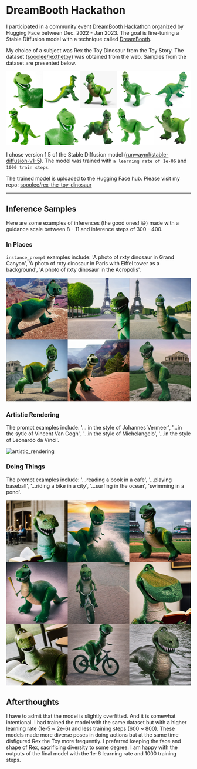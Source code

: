 # DreamBooth Hackathon

I participated in a community event [DreamBooth Hackathon](https://huggingface.co/spaces/dreambooth-hackathon/leaderboard) organized by Hugging Face between Dec. 2022 - Jan 2023. The goal is fine-tuning a Stable Diffusion model with a technique called [DreamBooth](https://dreambooth.github.io/).

My choice of a subject was Rex the Toy Dinosaur from the Toy Story. The dataset ([sooolee/rexthetoy](https://huggingface.co/datasets/sooolee/rexthetoy)) was obtained from the web. Samples from the dataset are presented below.

![dataset](https://github.com/sooolee/dreambooth-hackathon/blob/main/images/dataset.png?raw=true)

I chose version 1.5 of the Stable Diffusion model ([runwayml/stable-diffusion-v1-5](https://huggingface.co/runwayml/stable-diffusion-v1-5)). The model was trained with `a learning rate of 1e-06` and `1000 train steps`.

The trained model is uploaded to the Hugging Face hub. Please visit my repo: [sooolee/rex-the-toy-dinosaur](https://huggingface.co/sooolee/rex-the-toy-dinosaur?text=a+photo+of+rxty+dinosaur+reading+a+book+in+a+cafe)

-------------

## Inference Samples
Here are some examples of inferences (the good ones! :smiley:) made with a guidance scale between 8 - 11 and inference steps of 300 - 400. 

### In Places
`instance_prompt` examples include: 'A photo of rxty dinosaur in Grand Canyon', 'A photo of rxty dinosaur in Paris with Eiffel tower as a background', 'A photo of rxty dinosaur in the Acropolis'.

![in_places](https://github.com/sooolee/dreambooth-hackathon/blob/main/images/in_places.png?raw=true)

### Artistic Rendering
The prompt examples include: '... in the style of Johannes Vermeer', '...in the sytle of Vincent Van Gogh', '...in the style of Michelangelo', '...in the style of Leonardo da Vinci'.

![artistic_rendering](https://github.com/sooolee/dreambooth-hackathon/blob/main/images/artistic_rendering.png?raw=true)

### Doing Things
The prompt examples include: '...reading a book in a cafe', '...playing baseball', '...riding a bike in a city', '...surfing in the ocean', 'swimming in a pond'.

![doing_things](https://github.com/sooolee/dreambooth-hackathon/blob/main/images/doing_things.png?raw=true)


## Afterthoughts

I have to admit that the model is slightly overfitted. And it is somewhat intentional. I had trained the model with the same dataset but with a higher learning rate (1e-5 ~ 2e-6) and less training steps (600 ~ 800). These models made more diverse poses in doing actions but at the same time disfigured Rex the Toy more frequently. I preferred keeping the face and shape of Rex, sacrificing diversity to some degree. I am happy with the outputs of the final model with the 1e-6 learning rate and 1000 training steps. 